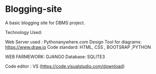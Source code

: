 # Blogging-site
A basic blogging site for DBMS project.


Technology Used:

Web Server used :
Pythonanywhere.com
Design Tool for diagrams: https://www.draw.io
Code standard:
            HTML, CSS , BOOTSRAP ,PYTHON

WEB FARMEWORK: DJANGO
Database:
             SQLITE3
             
Code editor  : VS (https://code.visualstudio.com/download)
